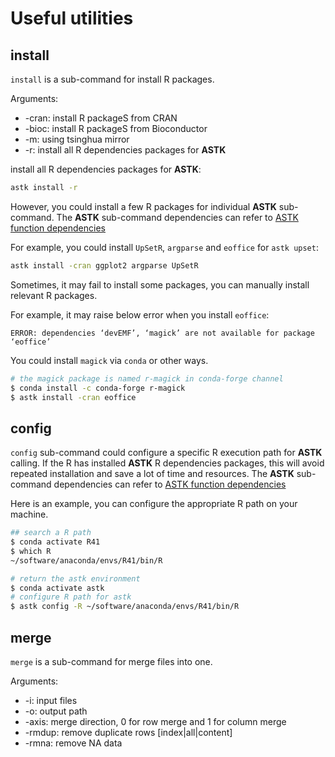 # Useful utilities

## install

`install` is a sub-command for install R packages.

Arguments:

- -cran: install R packageS from CRAN
- -bioc: install R packageS from Bioconductor
- -m: using tsinghua mirror
- -r: install all R dependencies packages for **ASTK**

install all R dependencies packages for **ASTK**:

```bash
astk install -r
```

However, you could install a few R packages for individual **ASTK** sub-command. The **ASTK** sub-command dependencies can refer to [ASTK function dependencies](https://huang-sh.github.io/astk-doc/#/en/content/appendix?id=astk-function-dependencies)

For example, you could install `UpSetR`, `argparse` and `eoffice` for `astk upset`:

```bash
astk install -cran ggplot2 argparse UpSetR
```

Sometimes, it may fail to install some packages, you can manually install relevant R packages.

For example, it may raise below error when you install `eoffice`:

```text
ERROR: dependencies ‘devEMF’, ‘magick’ are not available for package ‘eoffice’
```

You could install `magick` via `conda` or other ways.

```bash
# the magick package is named r-magick in conda-forge channel
$ conda install -c conda-forge r-magick
$ astk install -cran eoffice
```

## config

`config` sub-command could configure a specific R execution path for **ASTK** calling. If the R has installed **ASTK** R dependencies packages, this will avoid repeated installation and save a lot of time and resources. The **ASTK** sub-command dependencies can refer to [ASTK function dependencies](https://huang-sh.github.io/astk-doc/#/en/content/appendix?id=astk-function-dependencies)

Here is an example, you can configure the appropriate R path on your machine.

```bash
## search a R path
$ conda activate R41
$ which R
~/software/anaconda/envs/R41/bin/R

# return the astk environment
$ conda activate astk
# configure R path for astk
$ astk config -R ~/software/anaconda/envs/R41/bin/R
```

## merge

`merge`  is a sub-command for merge files into one.

Arguments:

- -i: input files
- -o: output path
- -axis: merge direction, 0 for row merge and 1 for column merge
- -rmdup: remove duplicate rows [index|all|content]
- -rmna:  remove NA data
